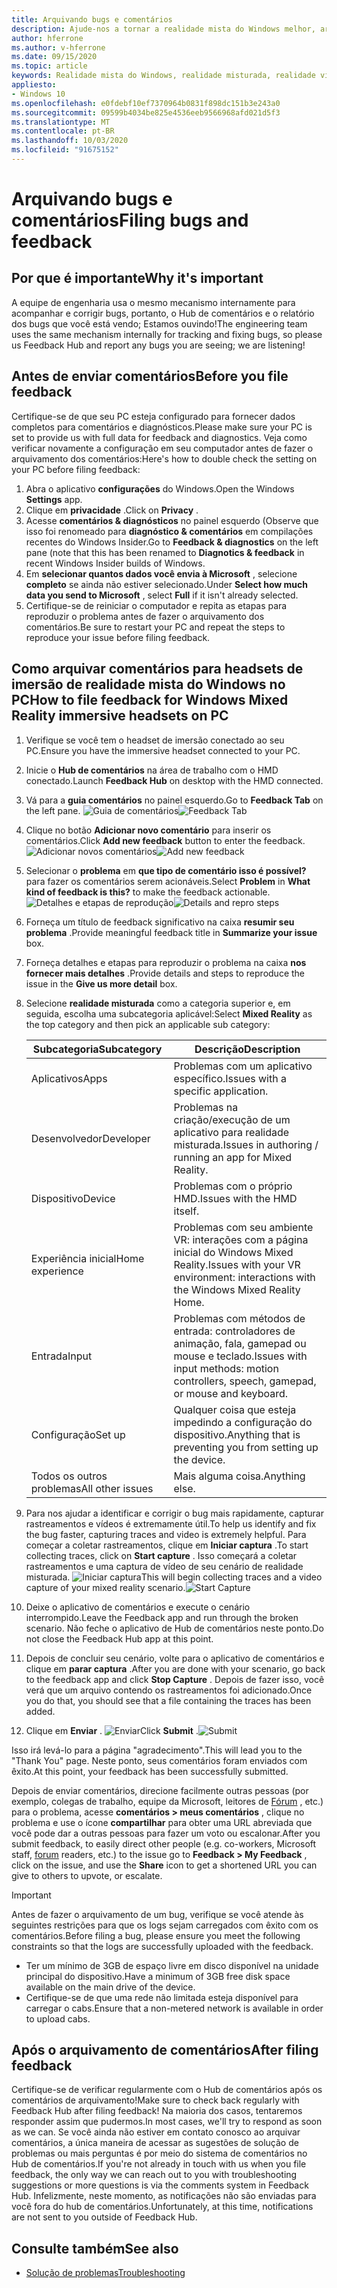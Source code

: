 ```yaml
---
title: Arquivando bugs e comentários
description: Ajude-nos a tornar a realidade mista do Windows melhor, arquivando os comentários usando as categorias corretas no aplicativo Hub de comentários.
author: hferrone
ms.author: v-hferrone
ms.date: 09/15/2020
ms.topic: article
keywords: Realidade mista do Windows, realidade misturada, realidade virtual, VR, Sr, comentários, Hub de comentários, bugs
appliesto:
- Windows 10
ms.openlocfilehash: e0fdebf10ef7370964b0831f898dc151b3e243a0
ms.sourcegitcommit: 09599b4034be825e4536eeb9566968afd021d5f3
ms.translationtype: MT
ms.contentlocale: pt-BR
ms.lasthandoff: 10/03/2020
ms.locfileid: "91675152"
---
```

# <a name="filing-bugs-and-feedback"></a><span data-ttu-id="ff7cf-104">Arquivando bugs e comentários</span><span class="sxs-lookup"><span data-stu-id="ff7cf-104">Filing bugs and feedback</span></span>

## <a name="why-its-important"></a><span data-ttu-id="ff7cf-105">Por que é importante</span><span class="sxs-lookup"><span data-stu-id="ff7cf-105">Why it's important</span></span>

<span data-ttu-id="ff7cf-106">A equipe de engenharia usa o mesmo mecanismo internamente para acompanhar e corrigir bugs, portanto, o Hub de comentários e o relatório dos bugs que você está vendo; Estamos ouvindo!</span><span class="sxs-lookup"><span data-stu-id="ff7cf-106">The engineering team uses the same mechanism internally for tracking and fixing bugs, so please us Feedback Hub and report any bugs you are seeing; we are listening!</span></span>

## <a name="before-you-file-feedback"></a><span data-ttu-id="ff7cf-107">Antes de enviar comentários</span><span class="sxs-lookup"><span data-stu-id="ff7cf-107">Before you file feedback</span></span>

<span data-ttu-id="ff7cf-108">Certifique-se de que seu PC esteja configurado para fornecer dados completos para comentários e diagnósticos.</span><span class="sxs-lookup"><span data-stu-id="ff7cf-108">Please make sure your PC is set to provide us with full data for feedback and diagnostics.</span></span> <span data-ttu-id="ff7cf-109">Veja como verificar novamente a configuração em seu computador antes de fazer o arquivamento dos comentários:</span><span class="sxs-lookup"><span data-stu-id="ff7cf-109">Here's how to double check the setting on your PC before filing feedback:</span></span>
1. <span data-ttu-id="ff7cf-110">Abra o aplicativo **configurações** do Windows.</span><span class="sxs-lookup"><span data-stu-id="ff7cf-110">Open the Windows **Settings** app.</span></span>
2. <span data-ttu-id="ff7cf-111">Clique em **privacidade** .</span><span class="sxs-lookup"><span data-stu-id="ff7cf-111">Click on **Privacy** .</span></span>
3. <span data-ttu-id="ff7cf-112">Acesse **comentários & diagnósticos** no painel esquerdo (Observe que isso foi renomeado para **diagnóstico & comentários** em compilações recentes do Windows Insider.</span><span class="sxs-lookup"><span data-stu-id="ff7cf-112">Go to **Feedback & diagnostics** on the left pane (note that this has been renamed to **Diagnotics & feedback** in recent Windows Insider builds of Windows.</span></span>
4. <span data-ttu-id="ff7cf-113">Em **selecionar quantos dados você envia à Microsoft** , selecione **completo** se ainda não estiver selecionado.</span><span class="sxs-lookup"><span data-stu-id="ff7cf-113">Under **Select how much data you send to Microsoft** , select **Full** if it isn't already selected.</span></span>
5. <span data-ttu-id="ff7cf-114">Certifique-se de reiniciar o computador e repita as etapas para reproduzir o problema antes de fazer o arquivamento dos comentários.</span><span class="sxs-lookup"><span data-stu-id="ff7cf-114">Be sure to restart your PC and repeat the steps to reproduce your issue before filing feedback.</span></span>

## <a name="how-to-file-feedback-for-windows-mixed-reality-immersive-headsets-on-pc"></a><span data-ttu-id="ff7cf-115">Como arquivar comentários para headsets de imersão de realidade mista do Windows no PC</span><span class="sxs-lookup"><span data-stu-id="ff7cf-115">How to file feedback for Windows Mixed Reality immersive headsets on PC</span></span>
1. <span data-ttu-id="ff7cf-116">Verifique se você tem o headset de imersão conectado ao seu PC.</span><span class="sxs-lookup"><span data-stu-id="ff7cf-116">Ensure you have the immersive headset connected to your PC.</span></span>
2. <span data-ttu-id="ff7cf-117">Inicie o **Hub de comentários** na área de trabalho com o HMD conectado.</span><span class="sxs-lookup"><span data-stu-id="ff7cf-117">Launch **Feedback Hub** on desktop with the HMD connected.</span></span>
3. <span data-ttu-id="ff7cf-118">Vá para a **guia comentários** no painel esquerdo.</span><span class="sxs-lookup"><span data-stu-id="ff7cf-118">Go to **Feedback Tab** on the left pane.</span></span> <span data-ttu-id="ff7cf-119">![Guia de comentários](images/feedback1.png)</span><span class="sxs-lookup"><span data-stu-id="ff7cf-119">![Feedback Tab](images/feedback1.png)</span></span> 
4. <span data-ttu-id="ff7cf-120">Clique no botão **Adicionar novo comentário** para inserir os comentários.</span><span class="sxs-lookup"><span data-stu-id="ff7cf-120">Click **Add new feedback** button to enter the feedback.</span></span> <span data-ttu-id="ff7cf-121">![Adicionar novos comentários](images/feedback2.png)</span><span class="sxs-lookup"><span data-stu-id="ff7cf-121">![Add new feedback](images/feedback2.png)</span></span>
5. <span data-ttu-id="ff7cf-122">Selecionar o **problema** em **que tipo de comentário isso é possível?** para fazer os comentários serem acionáveis.</span><span class="sxs-lookup"><span data-stu-id="ff7cf-122">Select **Problem** in **What kind of feedback is this?** to make the feedback actionable.</span></span> <span data-ttu-id="ff7cf-123">![Detalhes e etapas de reprodução](images/feedback3.png)</span><span class="sxs-lookup"><span data-stu-id="ff7cf-123">![Details and repro steps](images/feedback3.png)</span></span>
6. <span data-ttu-id="ff7cf-124">Forneça um título de feedback significativo na caixa **resumir seu problema** .</span><span class="sxs-lookup"><span data-stu-id="ff7cf-124">Provide meaningful feedback title in **Summarize your issue** box.</span></span>
7. <span data-ttu-id="ff7cf-125">Forneça detalhes e etapas para reproduzir o problema na caixa **nos fornecer mais detalhes** .</span><span class="sxs-lookup"><span data-stu-id="ff7cf-125">Provide details and steps to reproduce the issue in the **Give us more detail** box.</span></span>
8. <span data-ttu-id="ff7cf-126">Selecione **realidade misturada** como a categoria superior e, em seguida, escolha uma subcategoria aplicável:</span><span class="sxs-lookup"><span data-stu-id="ff7cf-126">Select **Mixed Reality** as the top category and then pick an applicable sub category:</span></span>

   | <span data-ttu-id="ff7cf-127">Subcategoria</span><span class="sxs-lookup"><span data-stu-id="ff7cf-127">Subcategory</span></span>      | <span data-ttu-id="ff7cf-128">Descrição</span><span class="sxs-lookup"><span data-stu-id="ff7cf-128">Description</span></span>                                                                           |
   |------------------|---------------------------------------------------------------------------------------|
   | <span data-ttu-id="ff7cf-129">Aplicativos</span><span class="sxs-lookup"><span data-stu-id="ff7cf-129">Apps</span></span>             | <span data-ttu-id="ff7cf-130">Problemas com um aplicativo específico.</span><span class="sxs-lookup"><span data-stu-id="ff7cf-130">Issues with a specific application.</span></span>                                                   |
   | <span data-ttu-id="ff7cf-131">Desenvolvedor</span><span class="sxs-lookup"><span data-stu-id="ff7cf-131">Developer</span></span>        | <span data-ttu-id="ff7cf-132">Problemas na criação/execução de um aplicativo para realidade misturada.</span><span class="sxs-lookup"><span data-stu-id="ff7cf-132">Issues in authoring / running an app for Mixed Reality.</span></span>                               |
   | <span data-ttu-id="ff7cf-133">Dispositivo</span><span class="sxs-lookup"><span data-stu-id="ff7cf-133">Device</span></span>           | <span data-ttu-id="ff7cf-134">Problemas com o próprio HMD.</span><span class="sxs-lookup"><span data-stu-id="ff7cf-134">Issues with the HMD itself.</span></span>                                                           |
   | <span data-ttu-id="ff7cf-135">Experiência inicial</span><span class="sxs-lookup"><span data-stu-id="ff7cf-135">Home experience</span></span>  | <span data-ttu-id="ff7cf-136">Problemas com seu ambiente VR: interações com a página inicial do Windows Mixed Reality.</span><span class="sxs-lookup"><span data-stu-id="ff7cf-136">Issues with your VR environment: interactions with the Windows Mixed Reality Home.</span></span>    |
   | <span data-ttu-id="ff7cf-137">Entrada</span><span class="sxs-lookup"><span data-stu-id="ff7cf-137">Input</span></span>            | <span data-ttu-id="ff7cf-138">Problemas com métodos de entrada: controladores de animação, fala, gamepad ou mouse e teclado.</span><span class="sxs-lookup"><span data-stu-id="ff7cf-138">Issues with input methods: motion controllers, speech, gamepad, or mouse and keyboard.</span></span>|
   | <span data-ttu-id="ff7cf-139">Configuração</span><span class="sxs-lookup"><span data-stu-id="ff7cf-139">Set up</span></span>           | <span data-ttu-id="ff7cf-140">Qualquer coisa que esteja impedindo a configuração do dispositivo.</span><span class="sxs-lookup"><span data-stu-id="ff7cf-140">Anything that is preventing you from setting up the device.</span></span>                           |
   | <span data-ttu-id="ff7cf-141">Todos os outros problemas</span><span class="sxs-lookup"><span data-stu-id="ff7cf-141">All other issues</span></span> | <span data-ttu-id="ff7cf-142">Mais alguma coisa.</span><span class="sxs-lookup"><span data-stu-id="ff7cf-142">Anything else.</span></span>                                                                        |


9. <span data-ttu-id="ff7cf-143">Para nos ajudar a identificar e corrigir o bug mais rapidamente, capturar rastreamentos e vídeos é extremamente útil.</span><span class="sxs-lookup"><span data-stu-id="ff7cf-143">To help us identify and fix the bug faster, capturing traces and video is extremely helpful.</span></span> <span data-ttu-id="ff7cf-144">Para começar a coletar rastreamentos, clique em **Iniciar captura** .</span><span class="sxs-lookup"><span data-stu-id="ff7cf-144">To start collecting traces, click on **Start capture** .</span></span> <span data-ttu-id="ff7cf-145">Isso começará a coletar rastreamentos e uma captura de vídeo de seu cenário de realidade misturada. ![ Iniciar captura](images/feedback4.png)</span><span class="sxs-lookup"><span data-stu-id="ff7cf-145">This will begin collecting traces and a video capture of your mixed reality scenario.![Start Capture](images/feedback4.png)</span></span>
10. <span data-ttu-id="ff7cf-146">Deixe o aplicativo de comentários e execute o cenário interrompido.</span><span class="sxs-lookup"><span data-stu-id="ff7cf-146">Leave the Feedback app and run through the broken scenario.</span></span> <span data-ttu-id="ff7cf-147">Não feche o aplicativo de Hub de comentários neste ponto.</span><span class="sxs-lookup"><span data-stu-id="ff7cf-147">Do not close the Feedback Hub app at this point.</span></span>
11. <span data-ttu-id="ff7cf-148">Depois de concluir seu cenário, volte para o aplicativo de comentários e clique em **parar captura** .</span><span class="sxs-lookup"><span data-stu-id="ff7cf-148">After you are done with your scenario, go back to the feedback app and click **Stop Capture** .</span></span> <span data-ttu-id="ff7cf-149">Depois de fazer isso, você verá que um arquivo contendo os rastreamentos foi adicionado.</span><span class="sxs-lookup"><span data-stu-id="ff7cf-149">Once you do that, you should see that a file containing the traces has been added.</span></span>
12. <span data-ttu-id="ff7cf-150">Clique em **Enviar** . ![ Enviar](images/feedback5.png)</span><span class="sxs-lookup"><span data-stu-id="ff7cf-150">Click **Submit** .![Submit](images/feedback5.png)</span></span>

<span data-ttu-id="ff7cf-151">Isso irá levá-lo para a página "agradecimento".</span><span class="sxs-lookup"><span data-stu-id="ff7cf-151">This will lead you to the "Thank You" page.</span></span> <span data-ttu-id="ff7cf-152">Neste ponto, seus comentários foram enviados com êxito.</span><span class="sxs-lookup"><span data-stu-id="ff7cf-152">At this point, your feedback has been successfully submitted.</span></span> 

<span data-ttu-id="ff7cf-153">Depois de enviar comentários, direcione facilmente outras pessoas (por exemplo, colegas de trabalho, equipe da Microsoft, leitores de [Fórum](https://forums.hololens.com/) , etc.) para o problema, acesse **comentários > meus comentários** , clique no problema e use o ícone **compartilhar** para obter uma URL abreviada que você pode dar a outras pessoas para fazer um voto ou escalonar.</span><span class="sxs-lookup"><span data-stu-id="ff7cf-153">After you submit feedback, to easily direct other people (e.g. co-workers, Microsoft staff, [forum](https://forums.hololens.com/) readers, etc.) to the issue go to **Feedback > My Feedback** , click on the issue, and use the **Share** icon to get a shortened URL you can give to others to upvote, or escalate.</span></span>

> [!IMPORTANT]
> <span data-ttu-id="ff7cf-154">Antes de fazer o arquivamento de um bug, verifique se você atende às seguintes restrições para que os logs sejam carregados com êxito com os comentários.</span><span class="sxs-lookup"><span data-stu-id="ff7cf-154">Before filing a bug, please ensure you meet the following constraints so that the logs are successfully uploaded with the feedback.</span></span>
>    * <span data-ttu-id="ff7cf-155">Ter um mínimo de 3GB de espaço livre em disco disponível na unidade principal do dispositivo.</span><span class="sxs-lookup"><span data-stu-id="ff7cf-155">Have a minimum of 3GB free disk space available on the main drive of the device.</span></span>
>    * <span data-ttu-id="ff7cf-156">Certifique-se de que uma rede não limitada esteja disponível para carregar o cabs.</span><span class="sxs-lookup"><span data-stu-id="ff7cf-156">Ensure that a non-metered network is available in order to upload cabs.</span></span>


## <a name="after-filing-feedback"></a><span data-ttu-id="ff7cf-157">Após o arquivamento de comentários</span><span class="sxs-lookup"><span data-stu-id="ff7cf-157">After filing feedback</span></span>

<span data-ttu-id="ff7cf-158">Certifique-se de verificar regularmente com o Hub de comentários após os comentários de arquivamento!</span><span class="sxs-lookup"><span data-stu-id="ff7cf-158">Make sure to check back regularly with Feedback Hub after filing feedback!</span></span> <span data-ttu-id="ff7cf-159">Na maioria dos casos, tentaremos responder assim que pudermos.</span><span class="sxs-lookup"><span data-stu-id="ff7cf-159">In most cases, we'll try to respond as soon as we can.</span></span> <span data-ttu-id="ff7cf-160">Se você ainda não estiver em contato conosco ao arquivar comentários, a única maneira de acessar as sugestões de solução de problemas ou mais perguntas é por meio do sistema de comentários no Hub de comentários.</span><span class="sxs-lookup"><span data-stu-id="ff7cf-160">If you're not already in touch with us when you file feedback, the only way we can reach out to you with troubleshooting suggestions or more questions is via the comments system in Feedback Hub.</span></span> <span data-ttu-id="ff7cf-161">Infelizmente, neste momento, as notificações não são enviadas para você fora do hub de comentários.</span><span class="sxs-lookup"><span data-stu-id="ff7cf-161">Unfortunately, at this time, notifications are not sent to you outside of Feedback Hub.</span></span>


## <a name="see-also"></a><span data-ttu-id="ff7cf-162">Consulte também</span><span class="sxs-lookup"><span data-stu-id="ff7cf-162">See also</span></span>
* [<span data-ttu-id="ff7cf-163">Solução de problemas</span><span class="sxs-lookup"><span data-stu-id="ff7cf-163">Troubleshooting</span></span>](troubleshooting-windows-mixed-reality.md)

